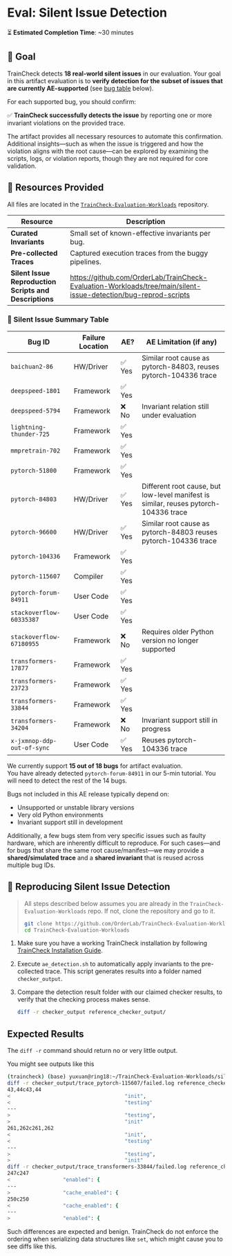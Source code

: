 # Eval: Silent Issue Detection

⏳ **Estimated Completion Time**: ~30 minutes

## 🎯 Goal

TrainCheck detects **18 real-world silent issues** in our evaluation. Your goal in this artifact evaluation is to **verify detection for the subset of issues that are currently AE-supported** (see [bug table](#-bug-summary-table) below).

For each supported bug, you should confirm:

✅ **TrainCheck successfully detects the issue** by reporting one or more invariant violations on the provided trace.

The artifact provides all necessary resources to automate this confirmation.  
Additional insights—such as when the issue is triggered and how the violation aligns with the root cause—can be explored by examining the scripts, logs, or violation reports, though they are not required for core validation.

## 📂 Resources Provided

All files are located in the [`TrainCheck-Evaluation-Workloads`](https://github.com/OrderLab/TrainCheck-Evaluation-Workloads) repository.

| Resource | Description |
|---------|-------------|
| **Curated Invariants** | Small set of known-effective invariants per bug. |
| **Pre-collected Traces** | Captured execution traces from the buggy pipelines. |
| **Silent Issue Reproduction Scripts and Descriptions** | https://github.com/OrderLab/TrainCheck-Evaluation-Workloads/tree/main/silent-issue-detection/bug-reprod-scripts | 

### 🐛 Silent Issue Summary Table

| **Bug ID**                | **Failure Location** | **AE?** | **AE Limitation (if any)**                                     |
|---------------------------|----------------------|--------|------------------------------------------------------------------|
| `baichuan2-86`            | HW/Driver            | ✅ Yes | Similar root cause as pytorch-84803, reuses pytorch-104336 trace                     |
| `deepspeed-1801`          | Framework            | ✅ Yes |                                                                  |
| `deepspeed-5794`          | Framework            | ❌ No  | Invariant relation still under evaluation                        |
| `lightning-thunder-725`   | Framework            | ✅ Yes |                                                                  |
| `mmpretrain-702`          | Framework            | ✅ Yes |                                                                  |
| `pytorch-51800`           | Framework            | ✅ Yes |                                                                  |
| `pytorch-84803`           | HW/Driver            | ✅ Yes | Different root cause, but low-level manifest is similar, reuses pytorch-104336 trace |
| `pytorch-96600`           | HW/Driver            | ✅ Yes | Similar root cause as pytorch-84803 reuses pytorch-104336 trace                      |
| `pytorch-104336`          | Framework            | ✅ Yes |                                                                  |
| `pytorch-115607`          | Compiler             | ✅ Yes |                                                                  |
| `pytorch-forum-84911`     | User Code            | ✅ Yes |                                                                  |
| `stackoverflow-60335387`  | User Code            | ✅ Yes |                                                                  |
| `stackoverflow-67180955`  | Framework            | ❌ No  | Requires older Python version no longer supported                |
| `transformers-17877`      | Framework            | ✅ Yes |                                                                  |
| `transformers-23723`      | Framework            | ✅ Yes |                                                                  |
| `transformers-33844`      | Framework            | ✅ Yes |                                                                  |
| `transformers-34204`      | Framework            | ❌ No  | Invariant support still in progress                              |
| `x-jxmnop-ddp-out-of-sync`| User Code            | ✅ Yes | Reuses pytorch-104336 trace                                      |

We currently support **15 out of 18 bugs** for artifact evaluation.  
You have already detected `pytorch-forum-84911` in our 5-min tutorial. You will need to detect the rest of the 14 bugs.

Bugs not included in this AE release typically depend on:
- Unsupported or unstable library versions
- Very old Python environments
- Invariant support still in development

Additionally, a few bugs stem from very specific issues such as faulty hardware, which are inherently difficult to reproduce.
For such cases—and for bugs that share the same root cause/manifest—we may provide a **shared/simulated trace** and a **shared invariant** that is reused across multiple bug IDs.

## 🧪 Reproducing Silent Issue Detection

> All steps described below assumes you are already in the `TrainCheck-Evaluation-Workloads` repo. If not, clone the repository and go to it.
> ```bash
> git clone https://github.com/OrderLab/TrainCheck-Evaluation-Workloads.git
> cd TrainCheck-Evaluation-Workloads
> ```

1. Make sure you have a working TrainCheck installation by following [TrainCheck Installation Guide](./installation-guide.md).

2. Execute `ae_detection.sh` to automatically apply invariants to the pre-collected trace. This script generates results into a folder named `checker_output`.

3. Compare the detection result folder with our claimed checker results, to verify that the checking process makes sense.
    ```bash
    diff -r checker_output reference_checker_output/
    ```

## Expected Results

The `diff -r` command should return no or very little output.

You might see outputs like this
```bash
(traincheck) (base) yuxuan@ring18:~/TrainCheck-Evaluation-Workloads/silent-issue-detection$ diff -r checker_output reference_checker_output/
diff -r checker_output/trace_pytorch-115607/failed.log reference_checker_output/trace_pytorch-115607/failed.log
43,44c43,44
<                                     "init",
<                                     "testing"
---
>                                     "testing",
>                                     "init"
261,262c261,262
<                                     "init",
<                                     "testing"
---
>                                     "testing",
>                                     "init"
diff -r checker_output/trace_transformers-33844/failed.log reference_checker_output/trace_transformers-33844/failed.log
247c247
<                 "enabled": {
---
>                 "cache_enabled": {
250c250
<                 "cache_enabled": {
---
>                 "enabled": {
```

Such differences are expected and benign. TrainCheck do not enforce the ordering when serializing data structures like `set`, which might cause you to see diffs like this.
